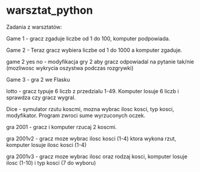 # warsztat_python

Zadania z warsztatów:

Game 1 - gracz zgaduje liczbe od 1 do 100, komputer podpowiada.

Game 2 - Teraz gracz wybiera liczbe od 1 do 1000 a komputer zgaduje.

game 2 yes no - modyfikacja gry 2 aby gracz odpowiadal na pytanie tak/nie (mozliwosc wykrycia oszystwa podczas rozgrywki)

Game 3 - gra 2 we Flasku

lotto - gracz typuje 6 liczb z przedzialu 1-49. Komputer losuje 6 liczb i sprawdza czy gracz wygral.

Dice - symulator rzutu koscmi, mozna wybrac ilosc kosci, typ kosci, modyfikator. Program zwroci sume wyrzuconych oczek.

gra 2001 - gracz i komputer rzucaj 2 koscmi.

gra 2001v2 - gracz moze wybrac ilosc kosci (1-4) ktora wykona rzut, komputer losuje ilosc kosci (1-4)

gra 2001v3 - gracz moze wybrac ilosc oraz rodzaj kosci, komputer losuje ilosc (1-10) i typ kosci (7 do wyboru)
